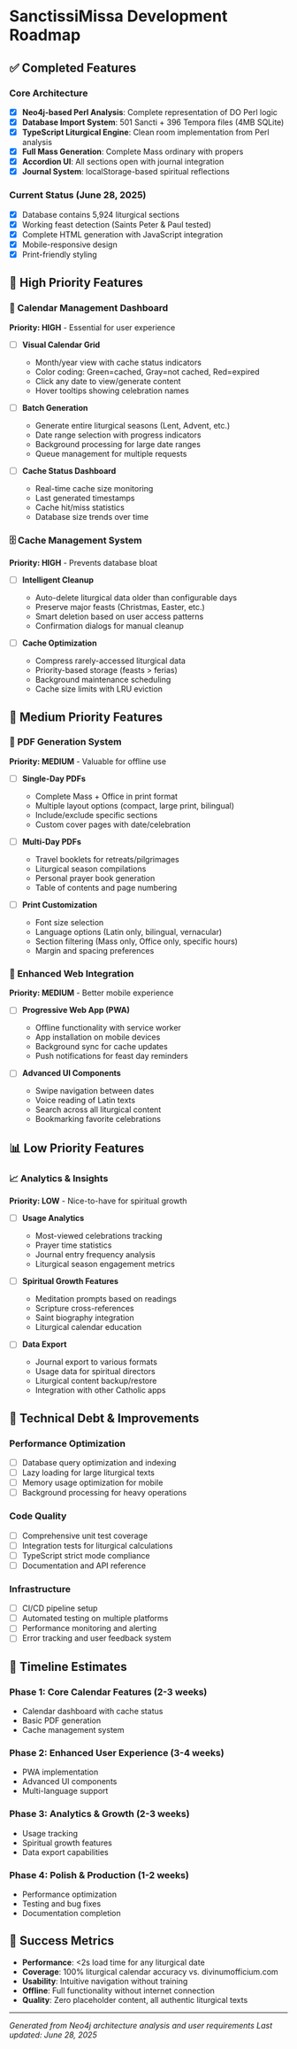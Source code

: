 # SanctissiMissa Development Roadmap

## ✅ Completed Features

### Core Architecture
- [x] **Neo4j-based Perl Analysis**: Complete representation of DO Perl logic
- [x] **Database Import System**: 501 Sancti + 396 Tempora files (4MB SQLite)
- [x] **TypeScript Liturgical Engine**: Clean room implementation from Perl analysis
- [x] **Full Mass Generation**: Complete Mass ordinary with propers
- [x] **Accordion UI**: All sections open with journal integration
- [x] **Journal System**: localStorage-based spiritual reflections

### Current Status (June 28, 2025)
- [x] Database contains 5,924 liturgical sections
- [x] Working feast detection (Saints Peter & Paul tested)
- [x] Complete HTML generation with JavaScript integration
- [x] Mobile-responsive design
- [x] Print-friendly styling

## 🚧 High Priority Features

### 📅 Calendar Management Dashboard
**Priority: HIGH** - Essential for user experience

- [ ] **Visual Calendar Grid**
  - Month/year view with cache status indicators
  - Color coding: Green=cached, Gray=not cached, Red=expired
  - Click any date to view/generate content
  - Hover tooltips showing celebration names

- [ ] **Batch Generation**
  - Generate entire liturgical seasons (Lent, Advent, etc.)
  - Date range selection with progress indicators
  - Background processing for large date ranges
  - Queue management for multiple requests

- [ ] **Cache Status Dashboard**
  - Real-time cache size monitoring
  - Last generated timestamps
  - Cache hit/miss statistics
  - Database size trends over time

### 🗄️ Cache Management System
**Priority: HIGH** - Prevents database bloat

- [ ] **Intelligent Cleanup**
  - Auto-delete liturgical data older than configurable days
  - Preserve major feasts (Christmas, Easter, etc.)
  - Smart deletion based on user access patterns
  - Confirmation dialogs for manual cleanup

- [ ] **Cache Optimization**
  - Compress rarely-accessed liturgical data
  - Priority-based storage (feasts > ferias)
  - Background maintenance scheduling
  - Cache size limits with LRU eviction

## 🎯 Medium Priority Features

### 📄 PDF Generation System
**Priority: MEDIUM** - Valuable for offline use

- [ ] **Single-Day PDFs**
  - Complete Mass + Office in print format
  - Multiple layout options (compact, large print, bilingual)
  - Include/exclude specific sections
  - Custom cover pages with date/celebration

- [ ] **Multi-Day PDFs**
  - Travel booklets for retreats/pilgrimages
  - Liturgical season compilations
  - Personal prayer book generation
  - Table of contents and page numbering

- [ ] **Print Customization**
  - Font size selection
  - Language options (Latin only, bilingual, vernacular)
  - Section filtering (Mass only, Office only, specific hours)
  - Margin and spacing preferences

### 🔄 Enhanced Web Integration
**Priority: MEDIUM** - Better mobile experience

- [ ] **Progressive Web App (PWA)**
  - Offline functionality with service worker
  - App installation on mobile devices
  - Background sync for cache updates
  - Push notifications for feast day reminders

- [ ] **Advanced UI Components**
  - Swipe navigation between dates
  - Voice reading of Latin texts
  - Search across all liturgical content
  - Bookmarking favorite celebrations

## 📊 Low Priority Features

### 📈 Analytics & Insights
**Priority: LOW** - Nice-to-have for spiritual growth

- [ ] **Usage Analytics**
  - Most-viewed celebrations tracking
  - Prayer time statistics
  - Journal entry frequency analysis
  - Liturgical season engagement metrics

- [ ] **Spiritual Growth Features**
  - Meditation prompts based on readings
  - Scripture cross-references
  - Saint biography integration
  - Liturgical calendar education

- [ ] **Data Export**
  - Journal export to various formats
  - Usage data for spiritual directors
  - Liturgical content backup/restore
  - Integration with other Catholic apps

## 🔧 Technical Debt & Improvements

### Performance Optimization
- [ ] Database query optimization and indexing
- [ ] Lazy loading for large liturgical texts
- [ ] Memory usage optimization for mobile
- [ ] Background processing for heavy operations

### Code Quality
- [ ] Comprehensive unit test coverage
- [ ] Integration tests for liturgical calculations
- [ ] TypeScript strict mode compliance
- [ ] Documentation and API reference

### Infrastructure
- [ ] CI/CD pipeline setup
- [ ] Automated testing on multiple platforms
- [ ] Performance monitoring and alerting
- [ ] Error tracking and user feedback system

## 📅 Timeline Estimates

### Phase 1: Core Calendar Features (2-3 weeks)
- Calendar dashboard with cache status
- Basic PDF generation
- Cache management system

### Phase 2: Enhanced User Experience (3-4 weeks)
- PWA implementation
- Advanced UI components
- Multi-language support

### Phase 3: Analytics & Growth (2-3 weeks)
- Usage tracking
- Spiritual growth features
- Data export capabilities

### Phase 4: Polish & Production (1-2 weeks)
- Performance optimization
- Testing and bug fixes
- Documentation completion

## 🎯 Success Metrics

- **Performance**: <2s load time for any liturgical date
- **Coverage**: 100% liturgical calendar accuracy vs. divinumofficium.com
- **Usability**: Intuitive navigation without training
- **Offline**: Full functionality without internet connection
- **Quality**: Zero placeholder content, all authentic liturgical texts

---

*Generated from Neo4j architecture analysis and user requirements*
*Last updated: June 28, 2025*